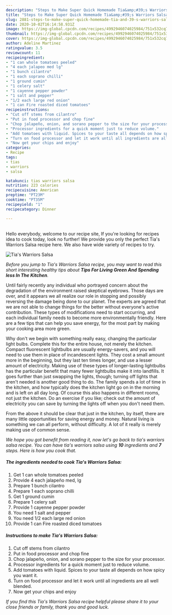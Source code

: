 ```yaml
---
description: "Steps to Make Super Quick Homemade Tia&amp;#39;s Warriors Salsa"
title: "Steps to Make Super Quick Homemade Tia&amp;#39;s Warriors Salsa"
slug: 2881-steps-to-make-super-quick-homemade-tia-and-39-s-warriors-salsa
date: 2020-10-02T16:14:58.931Z
image: https://img-global.cpcdn.com/recipes/4992946074025984/751x532cq70/tias-warriors-salsa-recipe-main-photo.jpg
thumbnail: https://img-global.cpcdn.com/recipes/4992946074025984/751x532cq70/tias-warriors-salsa-recipe-main-photo.jpg
cover: https://img-global.cpcdn.com/recipes/4992946074025984/751x532cq70/tias-warriors-salsa-recipe-main-photo.jpg
author: Adeline Martinez
ratingvalue: 3.5
reviewcount: 11
recipeingredient:
- "1 can whole tomatoes peeled"
- "4 each jalapeo med lg"
- "1 bunch cilantro"
- "1 each soprano chilli"
- "1 ground cumin"
- "1 celery salt"
- "1 cayenne pepper powder"
- "1 salt and pepper"
- "1/2 each large red onion"
- "1 can Fire roasted diced tomatoes"
recipeinstructions:
- "Cut off stems from cilantro"
- "Put in food processor and chop fine"
- "Chop jalapeño, onion, and sorano pepper to the size for your processor."
- "Processor ingredients for a quick moment just to reduce volume."
- "Add tomatoes with liquid. Spices to your taste all depends on how spicy you want it."
- "Turn on food processor and let it work until all ingredients are all well blended."
- "Now get your chips and enjoy"
categories:
- Recipe
tags:
- tias
- warriors
- salsa

katakunci: tias warriors salsa 
nutrition: 223 calories
recipecuisine: American
preptime: "PT23M"
cooktime: "PT35M"
recipeyield: "1"
recipecategory: Dinner

---
```

<br>
Hello everybody, welcome to our recipe site, If you're looking for recipes idea to cook today, look no further! We provide you only the perfect Tia&#39;s Warriors Salsa recipe here. We also have wide variety of recipes to try.
<br>


![Tia&#39;s Warriors Salsa](https://img-global.cpcdn.com/recipes/4992946074025984/751x532cq70/tias-warriors-salsa-recipe-main-photo.jpg)

<i>Before you jump to Tia&#39;s Warriors Salsa recipe, you may want to read this short interesting healthy tips about 
<strong>Tips For Living Green And Spending less In The Kitchen</strong>.</i>
</br>

Until fairly recently any individual who portrayed concern about the degradation of the environment raised skeptical eyebrows. Those days are over, and it appears we all realize our role in stopping and possibly reversing the damage being done to our planet. The experts are agreed that we are not able to change things for the better without everyone's active contribution. These types of modifications need to start occurring, and each individual family needs to become more environmentally friendly. Here are a few tips that can help you save energy, for the most part by making your cooking area more green.

Why don't we begin with something really easy, changing the particular light bulbs. Complete this for the entire house, not merely the kitchen. Compact fluorescent lightbulbs are usually energy-savers, and you will need to use them in place of incandescent lights. They cost a small amount more in the beginning, but they last ten times longer, and use a lesser amount of electricity. Making use of these types of longer-lasting lightbulbs has the particular benefit that many fewer lightbulbs make it into landfills. It goes further than just swapping the lights, though; turning off lights that aren't needed is another good thing to do. The family spends a lot of time in the kitchen, and how typically does the kitchen light go on in the morning and is left on all day long. Of course this also happens in different rooms, not just the kitchen. Do an exercise if you like; check out the amount of electricity you can save by turning the lights off when you don't need them.

From the above it should be clear that just in the kitchen, by itself, there are many little opportunities for saving energy and money. Natural living is something we can all perform, without difficulty. A lot of it really is merely making use of common sense.


<i>We hope you got benefit from reading it, now let's go back to tia&#39;s warriors salsa recipe. You can have tia&#39;s warriors salsa using <strong>10</strong> ingredients and <strong>7</strong> steps. Here is how you cook that.
</i>

##### The ingredients needed to cook Tia&#39;s Warriors Salsa:

1. Get 1 can whole tomatoes peeled
1. Provide 4 each jalapeño med, lg
1. Prepare 1 bunch cilantro
1. Prepare 1 each soprano chilli
1. Get 1 ground cumin
1. Prepare 1 celery salt
1. Provide 1 cayenne pepper powder
1. You need 1 salt and pepper
1. You need 1/2 each large red onion
1. Provide 1 can Fire roasted diced tomatoes


##### Instructions to make Tia&#39;s Warriors Salsa:

1. Cut off stems from cilantro
1. Put in food processor and chop fine
1. Chop jalapeño, onion, and sorano pepper to the size for your processor.
1. Processor ingredients for a quick moment just to reduce volume.
1. Add tomatoes with liquid. Spices to your taste all depends on how spicy you want it.
1. Turn on food processor and let it work until all ingredients are all well blended.
1. Now get your chips and enjoy


<i>If you find this Tia&#39;s Warriors Salsa recipe helpful please share it to your close friends or family, thank you and good luck.</i>
